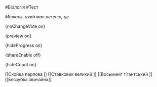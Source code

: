 #Біологія #Тест

*Молюск, який має легеню, це*

{noChangeVote on}

{preview on}

{hideProgress on}

{shareEnable off}

{hideCount on}

[[Скойка перлова ]]
[[Ставковик великий ]]
[[Восьминіг гігантський ]]
[[Беззубка звичайна]]
